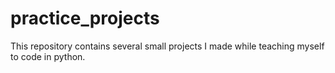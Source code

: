 # practice_projects
This repository contains several small projects I made while teaching myself to code in python.
